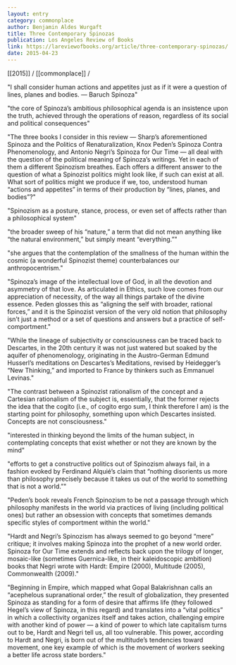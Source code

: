 ```yaml
---
layout: entry
category: commonplace
author: Benjamin Aldes Wurgaft
title: Three Contemporary Spinozas
publication: Los Angeles Review of Books
link: https://lareviewofbooks.org/article/three-contemporary-spinozas/
date: 2015-04-23
---
```


[[2015]] / [[commonplace]] / 

"I shall consider human actions and appetites just as if it were a question of lines, planes and bodies. — Baruch Spinoza"
 
"the core of Spinoza’s ambitious philosophical agenda is an insistence upon the truth, achieved through the operations of reason, regardless of its social and political consequences"

"The three books I consider in this review — Sharp’s aforementioned Spinoza and the Politics of Renaturalization, Knox Peden’s Spinoza Contra Phenomenology, and Antonio Negri’s Spinoza for Our Time — all deal with the question of the political meaning of Spinoza’s writings. Yet in each of them a different Spinozism breathes. Each offers a different answer to the question of what a Spinozist politics might look like, if such can exist at all. What sort of politics might we produce if we, too, understood human “actions and appetites” in terms of their production by “lines, planes, and bodies”?"

"Spinozism as a posture, stance, process, or even set of affects rather than a philosophical system"

"the broader sweep of his “nature,” a term that did not mean anything like “the natural environment,” but simply meant “everything.”"

"she argues that the contemplation of the smallness of the human within the cosmic (a wonderful Spinozist theme) counterbalances our anthropocentrism."

"Spinoza’s image of the intellectual love of God, in all the devotion and asymmetry of that love. As articulated in Ethics, such love comes from our appreciation of necessity, of the way all things partake of the divine essence. Peden glosses this as “aligning the self with broader, rational forces,” and it is the Spinozist version of the very old notion that philosophy isn’t just a method or a set of questions and answers but a practice of self-comportment."

"While the lineage of subjectivity or consciousness can be traced back to Descartes, in the 20th century it was not just watered but soaked by the aquifer of phenomenology, originating in the Austro-German Edmund Husserl’s meditations on Descartes’s Meditations, revised by Heidegger’s “New Thinking,” and imported to France by thinkers such as Emmanuel Levinas."

"The contrast between a Spinozist rationalism of the concept and a Cartesian rationalism of the subject is, essentially, that the former rejects the idea that the cogito (i.e., of cogito ergo sum, I think therefore I am) is the starting point for philosophy, something upon which Descartes insisted. Concepts are not consciousness."

"interested in thinking beyond the limits of the human subject, in contemplating concepts that exist whether or not they are known by the mind"

"efforts to get a constructive politics out of Spinozism always fail, in a fashion evoked by Ferdinand Alquié’s claim that “nothing disorients us more than philosophy precisely because it takes us out of the world to something that is not a world.”"

"Peden’s book reveals French Spinozism to be not a passage through which philosophy manifests in the world via practices of living (including political ones) but rather an obsession with concepts that sometimes demands specific styles of comportment within the world."

"Hardt and Negri’s Spinozism has always seemed to go beyond “mere” critique; it involves making Spinoza into the prophet of a new world order. Spinoza for Our Time extends and reflects back upon the trilogy of longer, mosaic-like (sometimes Guernica-like, in their kaleidoscopic ambition) books that Negri wrote with Hardt: Empire (2000), Multitude (2005), Commonwealth (2009)."

"Beginning in Empire, which mapped what Gopal Balakrishnan calls an “acephelous supranational order,” the result of globalization, they presented Spinoza as standing for a form of desire that affirms life (they followed Hegel’s view of Spinoza, in this regard) and translates into a “vital politics” in which a collectivity organizes itself and takes action, challenging empire with another kind of power — a kind of power to which late capitalism turns out to be, Hardt and Negri tell us, all too vulnerable. This power, according to Hardt and Negri, is born out of the multitude’s tendencies toward movement, one key example of which is the movement of workers seeking a better life across state borders."